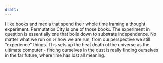 ```yaml
---
draft:
---
```

I like books and media that spend their whole time framing a thought experiment. Permutation City is one of those books.
The experiment in question is essentially one that boils down to substrate independence. No matter what we run on or how we are run, from our perspective we still "experience" things. This sets up the heat death of the universe as the ultimate computer - finding ourselves in the dust is really finding ourselves in the far future, where time has lost all meaning.